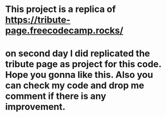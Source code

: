 # This project is a replica of https://tribute-page.freecodecamp.rocks/
# on second day I did replicated the tribute page as project for this code. Hope you gonna like this. Also you can check my code and drop me comment if there is any improvement.